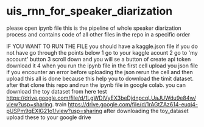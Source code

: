 # uis_rnn_for_speaker_diarization
please open ipynb file this is the pipeline of whole speaker diarization process and contains code of all other files in the repo
in a specific order 

IF YOU WANT TO RUN THE FILE you should have a kaggle.json file 
if you do not have go through the points below
1 go to your kaggle acount 
2 go to 'my account' button
3 scroll down and you will se a button of create api token download it
4 when you run the ipynb file in the first cell upload you json file 
if you encounter an error before uploading the json rerun the cell and then upload 
this all is done because this help you to download the timit dataset.
after that clone this repo and run the ipynb file in google colab. 
you can download the toy dataset from here 
test https://drive.google.com/file/d/1LgWDlVyEX3beDjdnpcqLUaJUWdu9e84w/view?usp=sharing.
train https://drive.google.com/file/d/1rAGtZAz614-euqj4-pUSPm9qEXlG21o1/view?usp=sharing
after downloading the toy_dataset upload these to your google drive
